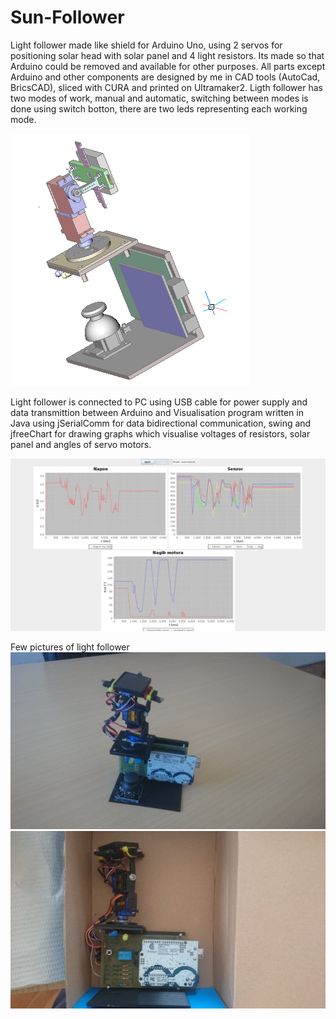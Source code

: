 # Sun-Follower

Light follower made like shield for Arduino Uno, using 2 servos for positioning solar head with solar panel and 4 light resistors. Its made so that Arduino could be removed and available for other purposes. All parts except Arduino and other components are designed by me in CAD tools (AutoCad, BricsCAD), sliced with CURA and printed on Ultramaker2. 
Ligth follower has two modes of work, manual and automatic, switching between modes is done using switch botton, there are two leds representing each working mode.

![3D model in CAD](https://github.com/Stips5/Sun-Follower/blob/master/imgs/cad_3d_model.png)

Light follower is connected to PC using USB cable for power supply and data transmittion between Arduino and Visualisation program written in Java using jSerialComm for data bidirectional communication, swing and jfreeChart for drawing graphs which visualise voltages of resistors, solar panel and angles of servo motors.

![Visualisation in Java](https://github.com/Stips5/Sun-Follower/blob/master/imgs/gui.png)

Few pictures of light follower 
![Final product](https://github.com/Stips5/Sun-Follower/blob/master/imgs/DSC_3329.JPG)
![Sideview](https://github.com/Stips5/Sun-Follower/blob/master/imgs/DSC_3307.JPG)

